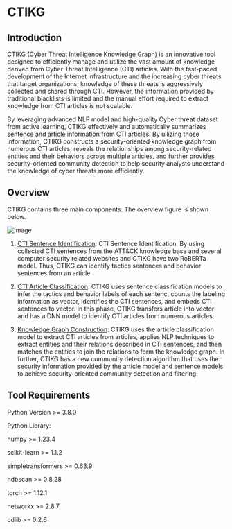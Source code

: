# CTIKG

## Introduction
CTIKG (Cyber Threat Intelligence Knowledge Graph) is an innovative tool designed to efficiently manage and utilize the vast amount of knowledge derived from Cyber Threat Intelligence (CTI) articles. With the fast-paced development of the Internet infrastructure and the increasing cyber threats that target organizations, knowledge of these threats is aggressively collected and shared through CTI. However, the information provided by traditional blacklists is limited and the manual effort required to extract knowledge from CTI articles is not scalable. 

By leveraging advanced NLP model and high-quality Cyber threat dataset from active learning, CTIKG effectively and automatically summarizes sentence and article information from CTI articles. 
By uilizing those information, CTIKG constructs a security-oriented knowledge graph from numerous CTI articles, reveals the relationships among security-related entities and their behaviors across multiple articles, and further provides security-oriented community detection to help security analysts understand the knowledge of cyber threats more efficiently.

## Overview
CTIKG contains three main components. The overview figure is shown below.

![image](https://i.imgur.com/ou5TqZs.jpg)

1. [CTI Sentence Identification](https://github.com/CTIKR/CTIKG/tree/main/CTI%20Sentence%Identification): CTI Sentence Identification. By using collected CTI sentences from the ATT&CK knowledge base and several computer security related websites and CTIKG have two RoBERTa model. Thus, CTIKG can identify tactics sentences and behavior sentences from an article. 

2. [CTI Article Classification](https://github.com/CTIKR/CTIKG/tree/main/CTI%20Article%Classification): CTIKG uses sentence classification models to infer the tactics and behavior labels of each sentenc, counts the labeling information as vector, identifies the CTI sentences, and embeds CTI sentences to vector. In this phase, CTIKG transfers article into vector and has a DNN model to identify CTI articles from numerous articles.

3. [Knowledge Graph Construction](https://github.com/CTIKR/CTIKG/tree/main/Knowledge%20Graph%Construction): CTIKG uses the article classification model to extract CTI articles from articles, applies NLP techniques to extract entities and their relations described in CTI sentences, and then matches the entities to join the relations to form the knowledge graph. In further, CTIKG has a new community detection algorithm that uses the security information provided by the article model and sentence models to achieve security-oriented community detection and filtering.

## Tool Requirements
Python Version >= 3.8.0

Python Library:

numpy >= 1.23.4

scikit-learn >= 1.1.2

simpletransformers >= 0.63.9

hdbscan >= 0.8.28

torch >= 1.12.1

networkx >= 2.8.7

cdlib >= 0.2.6